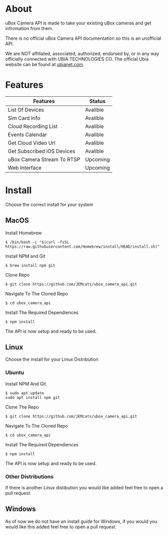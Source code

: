# About
uBox Camera API is made to take your existing uBox cameras and get infromation from them.

There is no official uBox Camera API documentation so this is an unofficial API.

We are NOT affiliated, associated, authorized, endorsed by, or in any way officially connected with UBIA TECHNOLOGIES CO. The official Ubia website can be found at [ubianet.com](https://www.ubianet.com).
# Features
| Features   | Status |
| -------- | ------- |
| List Of Devices | Avalible |
| Sim Card Info | Avalible |
| Cloud Recording List | Avalible |
| Events Calendar | Avalible |
| Get Cloud Video Url | Avalible |
| Get Subscribed iOS Devices | Avalible |
| uBox Camera Stream To RTSP | Upcoming |
| Web Interface | Upcoming |
# Install
Choose the correct install for your system
## MacOS
Install Homebrew
```
$ /bin/bash -c "$(curl -fsSL https://raw.githubusercontent.com/Homebrew/install/HEAD/install.sh)" 
```

Install NPM and Git
```
$ brew install npm git
```

Clone Repo
```
$ git clone https://github.com/JEMcats/ubox_camera_api.git
```

Navigate To The Cloned Repo
```
$ cd ubox_camera_api
```

Install The Required Dependiences
```
$ npm install
```
The API is now setup and ready to be used.

## Linux
Choose the install for your Linux Distribution

### Ubuntu
Install NPM And Git
```
$ sudo apt update
sudo apt install npm git
```

Clone The Repo
```
$ git clone https://github.com/JEMcats/ubox_camera_api.git
```

Navigate To The Cloned Repo
```
$ cd ubox_camera_api
```

Install The Required Dependiences
```
$ npm install
```
The API is now setup and ready to be used.

### Other Distributions
If there is another Linux distibution you would like added feel free to open a pull request.

## Windows
As of now we do not have an install guide for Windows, if you would you would like this added feel free to open a pull request.